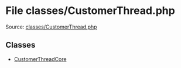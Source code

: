 File classes/CustomerThread.php
=========

Source: [classes/CustomerThread.php](https://github.com/PrestaShop/PrestaShop/blob/1.5.2.0/classes/CustomerThread.php)


Classes
-------

* [CustomerThreadCore](class.CustomerThreadCore.md)

